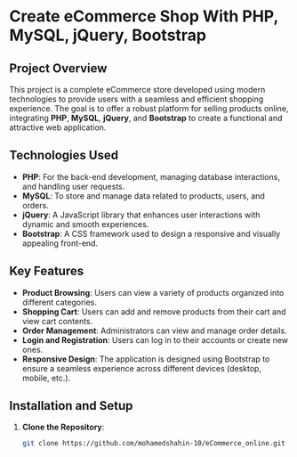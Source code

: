 # Create eCommerce Shop With PHP, MySQL, jQuery, Bootstrap

## Project Overview

This project is a complete eCommerce store developed using modern technologies to provide users with a seamless and efficient shopping experience. The goal is to offer a robust platform for selling products online, integrating **PHP**, **MySQL**, **jQuery**, and **Bootstrap** to create a functional and attractive web application.

## Technologies Used

- **PHP**: For the back-end development, managing database interactions, and handling user requests.
- **MySQL**: To store and manage data related to products, users, and orders.
- **jQuery**: A JavaScript library that enhances user interactions with dynamic and smooth experiences.
- **Bootstrap**: A CSS framework used to design a responsive and visually appealing front-end.

## Key Features

- **Product Browsing**: Users can view a variety of products organized into different categories.
- **Shopping Cart**: Users can add and remove products from their cart and view cart contents.
- **Order Management**: Administrators can view and manage order details.
- **Login and Registration**: Users can log in to their accounts or create new ones.
- **Responsive Design**: The application is designed using Bootstrap to ensure a seamless experience across different devices (desktop, mobile, etc.).

## Installation and Setup

1. **Clone the Repository**:
   ```bash
   git clone https://github.com/mohamedshahin-10/eCommerce_online.git

